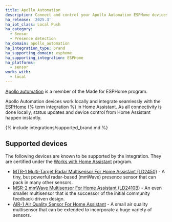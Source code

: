 ```yaml
---
title: Apollo Automation
description: Connect and control your Apollo Automation ESPHome devices using the ESPHome integration
ha_release: '2025.3'
ha_iot_class: Local Push
ha_category:
  - Sensor
  - Presence detection
ha_domain: apollo_automation
ha_integration_type: brand
ha_supporting_domain: esphome
ha_supporting_integration: ESPHome
ha_platforms:
  - sensor
works_with:
  - local
---
```


[Apollo automation](https://apolloautomation.com/) is a member of the Made for ESPHome program.

Apollo Automation devices work locally and integrate seamlessly with the [ESPHome](/integrations/esphome/) {% term integration %} in Home Assistant. As all connectivity is done locally, status updates and device control from Home Assistant happen instantly.

{% include integrations/supported_brand.md %}

## Supported devices

The following devices are known to be supported by the integration. They are certified under the [Works with Home Assistant](https://partner.home-assistant.io/) program.

- [MTR-1 Multi-Target Radar Multisensor For Home Assistant (LD2450)](https://apolloautomation.com/products/mtr-1) - A tiny, but powerful radar-based (mmWave) presence sensor that can pack in many other sensors.
- [MSR-2 mmWave Multisensor For Home Assistant (LD2410B)](https://apolloautomation.com/products/msr-2) - An even smaller multisensor that is the successor of the initial community feedback-driven design.
- [AIR-1 Air Quality Sensor For Home Assistant](https://apolloautomation.com/products/air-1) - A small air quality multisensor that can be extended to incorporate a huge variety of sensors.
